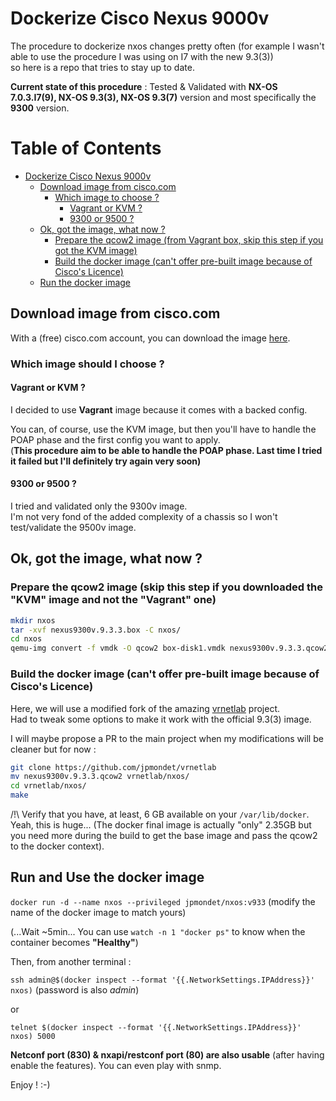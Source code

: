 # Dockerize Cisco Nexus 9000v

The procedure to dockerize nxos changes pretty often (for example I wasn't able to use the procedure I was using on I7 with the new 9.3(3))  
so here is a repo that tries to stay up to date.

**Current state of this procedure** : Tested & Validated with **NX-OS 7.0.3.I7(9), NX-OS 9.3(3), NX-OS 9.3(7)** version and most specifically the **9300** version.

Table of Contents
=================

   * [Dockerize Cisco Nexus 9000v](#dockerize-cisco-nexus-9000v)
      * [Download image from cisco.com](#download-image-from-ciscocom)
         * [Which image to choose ?](#which-image-to-choose-)
            * [Vagrant or KVM ?](#vagrant-or-kvm-)
            * [9300 or 9500 ?](#9300-or-9500-)
      * [Ok, got the image, what now ?](#ok-got-the-image-what-now-)
         * [Prepare the qcow2 image (from Vagrant box, skip this step if you got the KVM image)](#prepare-the-qcow2-image-from-vagrant-box-skip-this-step-if-you-got-the-kvm-image)
         * [Build the docker image (can't offer pre-built image because of Cisco's Licence)](#build-the-docker-image-cant-offer-pre-built-image-because-of-ciscos-licence)
      * [Run the docker image](#run-the-docker-image)


## Download image from cisco.com

With a (free) cisco.com account, you can download the image [here](https://software.cisco.com/download/home/286312239/type/282088129/release/9.3(3)).

### Which image should I choose ?

#### Vagrant or KVM ?

I decided to use **Vagrant** image because it comes with a backed config.

You can, of course, use the KVM image, but then you'll have to handle the POAP phase and the first config you want to apply.  
(**This procedure aim to be able to handle the POAP phase. Last time I tried it failed but I'll definitely try again very soon)**

#### 9300 or 9500 ?

I tried and validated only the 9300v image.  
I'm not very fond of the added complexity of a chassis so I won't test/validate the 9500v image.

## Ok, got the image, what now ?

### Prepare the qcow2 image (skip this step if you downloaded the "KVM" image and not the "Vagrant" one)

```bash
mkdir nxos
tar -xvf nexus9300v.9.3.3.box -C nxos/
cd nxos
qemu-img convert -f vmdk -O qcow2 box-disk1.vmdk nexus9300v.9.3.3.qcow2
```

### Build the docker image (can't offer pre-built image because of Cisco's Licence)

Here, we will use a modified fork of the amazing [vrnetlab](https://github.com/plajjan/vrnetlab) project.  
Had to tweak some options to make it work with the official 9.3(3) image.

I will maybe propose a PR to the main project when my modifications will be cleaner but for now :

```bash
git clone https://github.com/jpmondet/vrnetlab
mv nexus9300v.9.3.3.qcow2 vrnetlab/nxos/
cd vrnetlab/nxos/
make
```

/!\ Verify that you have, at least, 6 GB available on your `/var/lib/docker`. Yeah, this is huge... (The docker final image is actually "only" 2.35GB but  
you need more during the build to get the base image and pass the qcow2 to the docker context).


## Run and Use the docker image

`docker run -d --name nxos --privileged jpmondet/nxos:v933` (modify the name of the docker image to match yours)

(...Wait ~5min... You can use `watch -n 1 "docker ps"` to know when the container becomes **"Healthy"**)

Then, from another terminal :

`ssh admin@$(docker inspect --format '{{.NetworkSettings.IPAddress}}' nxos)`  (password is also _admin_)

or 

`telnet $(docker inspect --format '{{.NetworkSettings.IPAddress}}' nxos) 5000`

**Netconf port (830) & nxapi/restconf port (80) are also usable** (after having enable the features). You can even play with snmp.


Enjoy ! :-)
